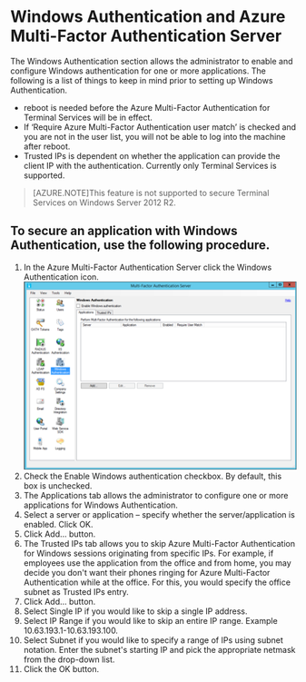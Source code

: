<properties 
	pageTitle="Windows Authentication and Azure Multi-Factor Authentication Server" 
	description="This is the Azure Multi-factor authentication page that will assist in deploying Windows Authentication and Azure Multi-Factor Authentication Server." 
	services="multi-factor-authentication" 
	documentationCenter="" 
	authors="billmath" 
	manager="swadhwa" 
	editor="curtand"/>

<tags 
	ms.service="multi-factor-authentication" 
	ms.workload="identity" 
	ms.tgt_pltfrm="na" 
	ms.devlang="na" 
	ms.topic="article" 
	ms.date="07/14/2015" 
	ms.author="billmath"/>

# Windows Authentication and Azure Multi-Factor Authentication Server

The Windows Authentication section allows the administrator to enable and configure Windows authentication for one or more applications.  The following is a list of things to keep in mind prior to setting up Windows Authentication.

-  reboot is needed before the Azure Multi-Factor Authentication for Terminal Services will be in effect.
-  If ‘Require Azure Multi-Factor Authentication user match’ is checked and you are not in the user list, you will not be able to log into the machine after reboot.
-  Trusted IPs is dependent on whether the application can provide the client IP with the authentication. Currently only Terminal Services is supported.  







>[AZURE.NOTE]This feature is not supported to secure Terminal Services on Windows Server 2012 R2.
 



## To secure an application with Windows Authentication, use the following procedure.

1. In the Azure Multi-Factor Authentication Server click the Windows Authentication icon.
![Windows Authentication](./media/multi-factor-authentication-get-started-server-windows/windowsauth.png)
2. Check the Enable Windows authentication checkbox. By default, this box is unchecked.
3. The Applications tab allows the administrator to configure one or more applications for Windows Authentication.
4. Select a server or application – specify whether the server/application is enabled. Click OK.
5. Click Add… button.
6. The Trusted IPs tab allows you to skip Azure Multi-Factor Authentication for Windows sessions originating from specific IPs. For example, if employees use the application from the office and from home, you may decide you don't want their phones ringing for Azure Multi-Factor Authentication while at the office. For this, you would specify the office subnet as Trusted IPs entry.
7. Click Add… button.
8. Select Single IP if you would like to skip a single IP address.
9. Select IP Range if you would like to skip an entire IP range. Example 10.63.193.1-10.63.193.100.
10. Select Subnet if you would like to specify a range of IPs using subnet notation. Enter the subnet's starting IP and pick the appropriate netmask from the drop-down list. 
11. Click the OK button.